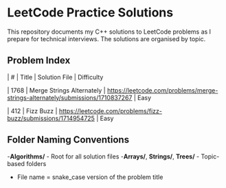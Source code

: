 # LeetCode Practice Solutions 

This repository documents my C++ solutions to LeetCode problems as I prepare for technical interviews. The solutions are organised by topic.

## Problem Index

| #    | Title                     | Solution File                                                                  | Difficulty

| 1768 | Merge Strings Alternately | https://leetcode.com/problems/merge-strings-alternately/submissions/1710837267 | Easy

| 412  | Fizz Buzz                 | https://leetcode.com/problems/fizz-buzz/submissions/1714954725                 | Easy

## Folder Naming Conventions

-**Algorithms/** - Root for all solution files
-**Arrays/**, **Strings/**, **Trees/** - Topic-based folders
- File name = snake_case version of the problem title


